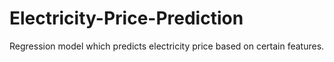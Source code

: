 # Electricity-Price-Prediction
Regression model which predicts electricity price based on certain features.
